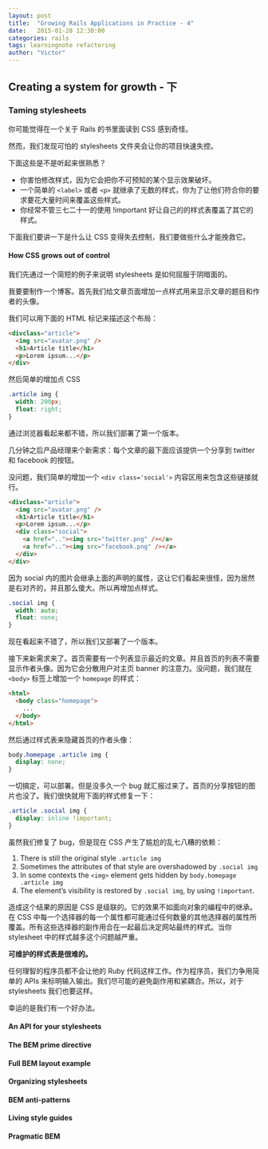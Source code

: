 ```yaml
---
layout: post
title:  "Growing Rails Applications in Practice - 4"
date:   2015-01-28 12:30:00
categories: rails
tags: learningnote refactoring
author: "Victor"
---
```


## Creating a system for growth - 下

### Taming stylesheets

你可能觉得在一个关于 Rails 的书里面读到 CSS 感到奇怪。

然而，我们发现可怕的 stylesheets 文件夹会让你的项目快速失控。

下面这些是不是听起来很熟悉？

* 你害怕修改样式，因为它会把你不可预知的某个显示效果破坏。
* 一个简单的 ``<label>`` 或者 ``<p>`` 就继承了无数的样式，你为了让他们符合你的要求要花大量时间来覆盖这些样式。
* 你经常不管三七二十一的使用 !important 好让自己的的样式表覆盖了其它的样式。

下面我们要讲一下是什么让 CSS 变得失去控制，我们要做些什么才能挽救它。

#### How CSS grows out of control

我们先通过一个简短的例子来说明 stylesheets 是如何屈服于阴暗面的。

我要要制作一个博客。首先我们给文章页面增加一点样式用来显示文章的题目和作者的头像。

我们可以用下面的 HTML 标记来描述这个布局：

```html
<divclass="article">
  <img src="avatar.png" />
  <h1>Article title</h1>
  <p>Lorem ipsum...</p>
</div>
```

然后简单的增加点 CSS

```css
.article img {
  width: 200px;
  float: right;
}
```

通过浏览器看起来都不错，所以我们部署了第一个版本。

几分钟之后产品经理来个新需求：每个文章的最下面应该提供一个分享到 twitter 和 facebook 的按钮。

没问题，我们简单的增加一个 ``<div class='social'>`` 内容区用来包含这些链接就行。

```html
<divclass="article">
  <img src="avatar.png" />
  <h1>Article title</h1>
  <p>Lorem ipsum...</p>
  <div class="social">
    <a href=".."><img src="twitter.png" /></a>
    <a href=".."><img src="facebook.png" /></a>
  </div>
</div>
```

因为 social 内的图片会继承上面的声明的属性，这让它们看起来很怪，因为居然是右对齐的，并且那么傻大。所以再增加点样式。

```css
.social img {
  width: auto;
  float: none;
}
```

现在看起来不错了，所以我们又部署了一个版本。

接下来新需求来了。首页需要有一个列表显示最近的文章。并且首页的列表不需要显示作者头像。因为它会分散用户对主页 banner 的注意力。没问题，我们就在 ``<body>`` 标签上增加一个 ``homepage`` 的样式：

```html
<html>
  <body class="homepage">
    ...
  </body>
</html>
```

然后通过样式表来隐藏首页的作者头像：

```css
body.homepage .article img {
  display: none;
}
```

一切搞定，可以部署。但是没多久一个 bug 就汇报过来了。首页的分享按钮的图片也没了。我们很快就用下面的样式修复一下：

```css
.article .social img {
  display: inline !important;
}
```

虽然我们修复了 bug，但是现在 CSS 产生了尴尬的乱七八糟的依赖：

1. There is still the original style ``.article img``
2. Sometimes the attributes of that style are overshadowed by ``.social img``
3. In some contexts the ``<img>`` element gets hidden by ``body.homepage .article img``
4. The element’s visibility is restored by ``.social img``, by using ``!important``.

造成这个结果的原因是 CSS 是级联的。它的效果不如面向对象的编程中的继承。在 CSS 中每一个选择器的每一个属性都可能通过任何数量的其他选择器的属性所覆盖。所有这些选择器的副作用合在一起最后决定网站最终的样式。当你 stylesheet 中的样式越多这个问题越严重。

**可维护的样式表是很难的。**

任何理智的程序员都不会让他的 Ruby 代码这样工作。作为程序员，我们力争用简单的 APIs 来标明输入输出。我们尽可能的避免副作用和紧耦合。所以，对于 stylesheets 我们也要这样。

幸运的是我们有一个好办法。

#### An API for your stylesheets

#### The BEM prime directive

#### Full BEM layout example

#### Organizing stylesheets

#### BEM anti-patterns

#### Living style guides

#### Pragmatic BEM

